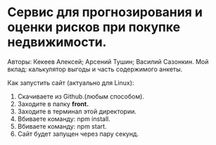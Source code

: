 # Сервис для прогнозирования и оценки рисков при покупке недвижимости.
Авторы: Кекеев Алексей; Арсений Тушин; Василий Сазонкин. Мой вклад: калькулятор выгоды и часть содержимого анкеты.
<p></p>
Как запустить сайт (актуально для Linux):
<ol>
  <li>Скачиваете из Github.(любым способом).</li>
  <li>Заходите в папку <b>front.</b></li>
  <li>Заходите в терминал этой директории.</li>
  <li>Вбиваете команду: npm install.</li>
  <li>Вбиваете команду: npm start.</li>
  <li>Сайт будет запущен через пару секунд.</li>
</ol>
